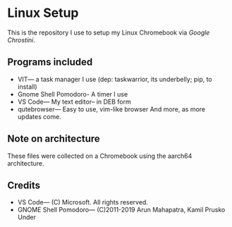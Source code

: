 # Linux Setup
This is the repository I use to setup my Linux Chromebook via *Google Chrostini*. 
## Programs included
* VIT— a task manager I use (dep: taskwarrior, its underbelly; pip, to install)
* Gnome Shell Pomodoro- A timer I use
* VS Code— My text editor– in DEB form
* qutebrowser— Easy to use, vim-like browser
And more, as more updates come.
## Note on architecture
These files were collected on a Chromebook using the aarch64 architecture.
## Credits
* VS Code— (C) Microsoft. All rights reserved.
* GNOME Shell Pomodoro— (C)2011-2019 Arun Mahapatra, Kamil Prusko Under 